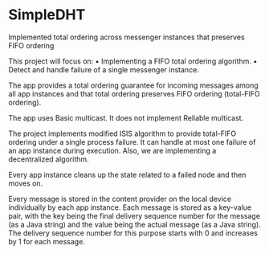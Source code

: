 # SimpleDHT
Implemented total ordering across messenger instances that preserves FIFO ordering

This project will focus on: • Implementing a FIFO total ordering algorithm. • Detect and handle failure of a single messenger instance.

The app provides a total ordering guarantee for incoming messages among all app instances and that total ordering preserves FIFO ordering (total-FIFO ordering).

The app uses Basic multicast. It does not implement Reliable multicast.

The project implements modified ISIS algorithm to provide total-FIFO ordering under a single process failure. It can handle at most one failure of an app instance during execution. Also, we are implementing a decentralized algorithm.

Every app instance cleans up the state related to a failed node and then moves on.

Every message is stored in the content provider on the local device individually by each app instance. Each message is stored as a key-value pair, with the key being the final delivery sequence number for the message (as a Java string) and the value being the actual message (as a Java string). The delivery sequence number for this purpose starts with 0 and increases by 1 for each message.
